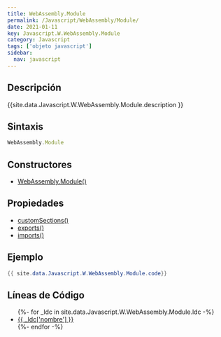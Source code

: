 ```yaml
---
title: WebAssembly.Module
permalink: /Javascript/WebAssembly/Module/
date: 2021-01-11
key: Javascript.W.WebAssembly.Module
category: Javascript
tags: ['objeto javascript']
sidebar: 
  nav: javascript
---
```


## Descripción
{{site.data.Javascript.W.WebAssembly.Module.description }}

## Sintaxis
~~~javascript
WebAssembly.Module
~~~

## Constructores
* [WebAssembly.Module()](/Javascript/WebAssembly/Module/WebAssembly/Module/)

## Propiedades
* [customSections()](/Javascript/WebAssembly/Module/customSections())
* [exports()](/Javascript/WebAssembly/Module/exports())
* [imports()](/Javascript/WebAssembly/Module/imports())

## Ejemplo
~~~java
{{ site.data.Javascript.W.WebAssembly.Module.code}}
~~~

## Líneas de Código
<ul>
{%- for _ldc in site.data.Javascript.W.WebAssembly.Module.ldc -%}
   <li>
       <a href="{{_ldc['url'] }}">{{ _ldc['nombre'] }}</a>
   </li>
{%- endfor -%}
</ul>
